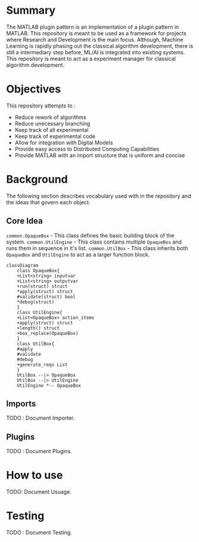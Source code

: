 # Summary

The MATLAB plugin pattern is an implementation of a plugin pattern in MATLAB. This repository is meant to be used as a framework for projects where Research and Development is the main focus.
Although, Machine Learning is rapidly phasing out the classical algorithm development, there is still a intermediary step before, ML/AI is integrated into existing systems. This repository is meant to act as a experiment manager for classical algorithm development.
  
# Objectives

This repository attempts to :
- Reduce rework of algorithms
- Reduce unecessary branching
- Keep track of all experimental
- Keep track of experimental code
- Allow for integration with Digital Models
- Provide easy access to Distributed Computing Capabilities
- Provide MATLAB with an import structure that is uniform and concise

# Background
The following section describes vocabulary used with in the repository and the ideas that govern each object.

## Core Idea
`common.OpaqueBox` - This class defines the basic building block of the system.
`common.UtilEngine` - This class contains multiple `OpaqueBox` and runs them in sequence in it's list.
`common.UtilBox` - This class inherits both `OpaqueBox` and `UtilEngine` to act as a larger function block.
 
```mermaid 
classDiagram
	class OpaqueBox{
	+List<string> inputvar
	+List<string> outputvar
	+run(struct) struct
	*apply(struct) struct
	#validate(struct) bool
	*debug(struct)
	}
	class UtilEngine{
	+List<OpaqueBox> action_items
	+apply(struct) struct
	+length() struct
	+box_replace(OpaqueBox) 
	}
	class UtilBox{
	#apply
	#validate
	#debug
	+generate_reqs List
	}
	UtilBox --|> OpaqueBox
	UtilBox --|> UtilEngine
	UtilEngine *-- OpaqueBox
```

## Imports
TODO : Document Importer.

## Plugins
TODO : Document Plugins.

# How to use
TODO: Document Usuage.

# Testing
TODO : Document Testing.
